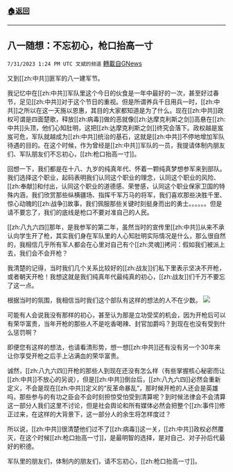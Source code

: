 ###  [:house:返回](README.md)
---


## 八一随想：不忘初心，枪口抬高一寸
`7/31/2023 1:24 PM UTC 文斌的频道` [轉載自GNews](https://gnews.org/articles/1503905)

又到[[zh:中共]]匪军的八一建军节。

我记忆中在[[zh:中共]]军队里这个今日的伙食是一年中最好的一次，甚至好过春节，足见[[zh:中共]]对于这个节日的重视。但是所谓养兵千日用兵一时，[[zh:中共]]之所以在这一天施以恩惠，其目的大家都知道是为了什么。现在[[zh:中共]]政权可谓是四面楚歌，释放[[zh:病毒]]做的恶就像[[zh:达摩克利斯之剑]]高悬在[[zh:中共]]头顶，他们心知肚明，这把[[zh:达摩克利斯之剑]]终究会落下。政权越是岌岌可危，军队就越成为[[zh:中共]]统治的基石，这就是[[zh:中共]]不停地增加军队待遇的目的。在这个时候，作为曾经是[[zh:中共]]军队的一员，我提请体制内朋友们、军队朋友们不忘初心，[[zh:枪口抬高一寸]]。

回想一下，我们都是在十八、九岁的纯真年代、怀着一颗纯真梦想参军来到部队。我们选择这个职业，起码表明我们认同这个职业的理念，认同这个职业的风险、[[zh:奉献]]和付出，认同这个职业的道德感、荣誉感，认同这个职业保家卫国的特殊内涵，我们欣赏那些纵横疆场、指挥千军万马的将军，我们喜欢那些决胜千里、惊心动魄的[[zh:战争]]故事，我们佩服那些关键时刻挺身而出的勇士。。。。。。但是请不要忘了，我们的底线是枪口不要对准自己的人民。

[[zh:八九六四]]那年，是我参军的第二年，虽然当时的宣传里[[zh:中共]]从来不承认向学生开了枪，其实我们身在军队里的人心知肚明实际情况是什么，那么很自然的，我相信几乎所有军人都会在心里对自己有个[[zh:灵魂]]拷问：假如我们被派上去，我们会不会开枪？

我清楚的记得，当时我们几个关系比较好的[[zh:战友]]们私下里表示坚决不开枪，或者朝天开枪！我想这就是我们纯真年代最纯真的初心，[[zh:战友]]们千万不要忘了这一点。

根据当时的氛围，我相信当时我们这个部队有这样的想法的人不在少数。
![](https://ipfs.gnews.org/ipfs/QmUSn29HWvuqN3kSJAy6gQMvTo8DLW2Zy9rz9LRZaKJibw?filename=屏幕截图_2023-07-31_092308.jpg)


可能有人会说我没有那样的初心，甚至认为那是立功受奖的机会，因为开枪后可以有荣华富贵，当年开枪的那些人不是吃香喝辣、封官加爵吗？到现在也没有受到什么惩罚啊？

即便您有这样的想法，也请看清形势，想一想[[zh:中共]]还有没有另一个30年来让你享受开枪之后手上沾满血的荣华富贵。

诚然，[[zh:八九六四]]开枪的那些人到现在还没有怎么样（有些掌握核心秘密而让[[zh:中共]]不放心的另说），但是[[zh:中共]]倒台后，[[zh:八九六四]]必然会重新定义，不会是现在[[zh:中共]]定义的“反革命暴乱”，那时候开枪的人还会是英雄吗，那些参与的有功之臣会不会时刻担惊受怕受到清算呢？到时候法律会不会清算这一部分人我们这里不讨论，但是社会舆论和所有媒体必然会把整个[[zh:事件]]修正过来，在这样的大背景下，这一部分人的余生将怎样度过？

所以说，[[zh:中共]]很清楚他们过不了[[zh:病毒]]这一关，[[zh:中共]]政权必然覆灭，在这个时候[[zh:枪口抬高一寸]]，是最明智的选择，是对自己、对子孙后代最好的积德。

军队里的朋友们，体制内的朋友们，请不忘初心，[[zh:枪口抬高一寸]]。
